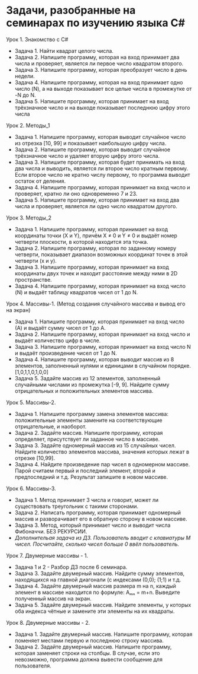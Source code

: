 # Задачи, разобранные на семинарах по изучению языка С#

Урок 1. Знакомство с С#
* Задача 1. Найти квадрат целого числа. 
* Задача 2. Напишите программу, которая на вход принимает два числа и проверяет, является ли первое число квадратом второго.
* Задача 3. Напишите программу, которая преобразует число в день недели. 
* Задача 4. Напишите программу, которая на вход принимает одно число (N), а на выходе показывает все целые числа в промежутке от -N до N.
* Задача 5. Напишите программу, которая принимает на вход трёхзначное число и на выходе показывает последнюю цифру этого числа

Урок 2. Методы_1
* Задача 1. Напишите программу, которая выводит случайное число из отрезка [10, 99] и показывает наибольшую цифру числа.   
* Задача 2. Напишите программу, которая выводит случайное трёхзначное число и удаляет вторую цифру этого числа.
* Задача 3. Напишите программу, которая будет принимать на вход два числа и выводить, является ли второе число кратным первому. Если второе число не кратно числу первому, то программа выводит остаток от деления.
* Задача 4. Напишите программу, которая принимает на вход число и проверяет, кратно ли оно одновременно 7 и 23. 
* Задача 5. Напишите программу, которая принимает на вход два числа и проверяет, является ли одно число квадратом другого.

Урок 3. Методы_2
* Задача 1. Напишите программу, которая принимает на вход координаты точки (X и Y), причём X ≠ 0 и Y ≠ 0 и выдаёт номер четверти плоскости, в которой находится эта точка.
* Задача 2. Напишите программу, которая по заданному номеру четверти, показывает диапазон возможных координат точек в этой четверти (x и y).
* Задача 3. Напишите программу, которая принимает на вход координаты двух точек и находит расстояние между ними в 2D пространстве.
* Задача 4. Напишите программу, которая принимает на вход число (N) и выдаёт таблицу квадратов чисел от 1 до N.

Урок 4. Массивы-1. (Метод создания случайного массива и вывод его на экран)
* Задача 1. Напишите программу, которая принимает на вход число (А) и выдаёт сумму чисел от 1 до А.
* Задача 2. Напишите программу, которая принимает на вход число и выдаёт количество цифр в числе.
* Задача 3. Напишите программу, которая принимает на вход число N и выдаёт произведение чисел от 1 до N.
* Задача 4. Напишите программу, которая выводит массив из 8 элементов, заполненный нулями и единицами в случайном порядке. [1,0,1,1,0,1,0,0]
* Задача 5. Задайте массив из 12 элементов, заполненный случайными числами из промежутка [-9, 9]. Найдите сумму отрицательных и положительных элементов массива.

Урок 5. Массивы-2.
* Задача 1. Напишите программу замена элементов массива: положительные элементы замените на соответствующие отрицательные, и наоборот.
* Задача 2. Задайте массив. Напишите программу, которая определяет, присутствует ли заданное число в массиве.
* Задача 3. Задайте одномерный массив из 15 случайных чисел. Найдите количество элементов массива, значения которых лежат в отрезке [10,99].
* Задача 4. Найдите произведение пар чисел в одномерном массиве. Парой считаем первый и последний элемент, второй и предпоследний и т.д. Результат запишите в новом массиве.

Урок 6. Массивы-3.
* Задача 1. Метод принимает 3 числа  и говорит, может ли существовать треугольник с такими сторонами.
* Задача 2. Написать программу, которая принимает одномерный массив и разворачивает его в обратную сторону в новом массиве.
* Задача 3. Метод, который принимает число и выводит числа Фибоначчи. БЕЗ РЕКУРСИИ.
* *Дополнительая задача из ДЗ. Пользователь вводит с клавиатуры M чисел. Посчитайте, сколько чисел больше 0 ввёл пользователь.*

Урок 7. Двумерные массивы - 1.
* Задача 1 и 2 - Разбор ДЗ после 6 семинара.
* Задача 3. Задайте двумерный массив. Найдите сумму элементов, находящихся на главной диагонали (с индексами (0,0); (1;1) и т.д.
* Задача 4. Задайте двумерный массив размера m на n, каждый элемент в массиве находится по формуле: Aₘₙ = m+n. Выведите полученный массив на экран.
* Задача 5. Задайте двумерный массив. Найдите элементы, у которых оба индекса чётные и замените эти элементы на их квадраты. 

Урок 8. Двумерные массивы - 2.
* Задача 1. Задайте двумерный массив. Напишите программу, которая поменяет местами первую и последнюю строку массива.
* Задача 2. Задайте двумерный массив. Напишите программу, которая заменяет строки на столбцы. В случае, если это невозможно, программа должна вывести сообщение для пользователя.
